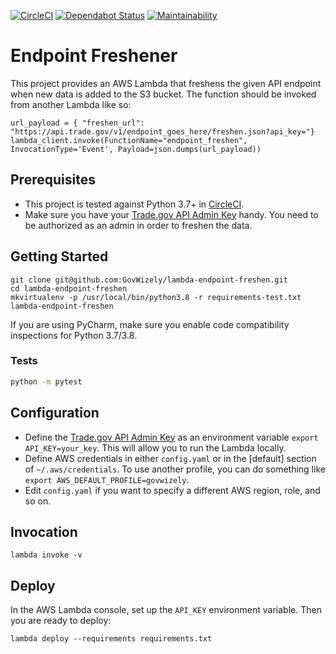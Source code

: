 [![CircleCI](https://circleci.com/gh/GovWizely/lambda-endpoint-freshen.svg?style=svg)](https://circleci.com/gh/GovWizely/lambda-endpoint-freshen)
[![Dependabot Status](https://api.dependabot.com/badges/status?host=github&repo=GovWizely/lambda-endpoint-freshen)](https://dependabot.com)
[![Maintainability](https://api.codeclimate.com/v1/badges/313039270d5cc676239f/maintainability)](https://codeclimate.com/github/GovWizely/lambda-endpoint-freshen/maintainability)

# Endpoint Freshener

This project provides an AWS Lambda that freshens the given API endpoint when new data is added to the S3 bucket.
The function should be invoked from another Lambda like so:
```
url_payload = { "freshen_url": "https://api.trade.gov/v1/endpoint_goes_here/freshen.json?api_key="}
lambda_client.invoke(FunctionName="endpoint_freshen", InvocationType='Event', Payload=json.dumps(url_payload))
```

## Prerequisites

- This project is tested against Python 3.7+ in [CircleCI](https://app.circleci.com/github/GovWizely/lambda-endpoint-freshen/pipelines).
- Make sure you have your [Trade.gov API Admin Key](https://api.trade.gov) handy. You need to be authorized as an admin in order to freshen the data.

## Getting Started

	git clone git@github.com:GovWizely/lambda-endpoint-freshen.git
	cd lambda-endpoint-freshen
	mkvirtualenv -p /usr/local/bin/python3.8 -r requirements-test.txt lambda-endpoint-freshen

If you are using PyCharm, make sure you enable code compatibility inspections for Python 3.7/3.8.

### Tests

```bash
python -m pytest
```

## Configuration

* Define the [Trade.gov API Admin Key](https://api.trade.gov) as an environment variable `export API_KEY=your_key`. This will allow you to run the Lambda locally.
* Define AWS credentials in either `config.yaml` or in the [default] section of `~/.aws/credentials`. To use another profile, you can do something like `export AWS_DEFAULT_PROFILE=govwizely`.
* Edit `config.yaml` if you want to specify a different AWS region, role, and so on.

## Invocation

	lambda invoke -v
 
## Deploy
    
In the AWS Lambda console, set up the `API_KEY` environment variable. Then you are ready to deploy:

	lambda deploy --requirements requirements.txt

